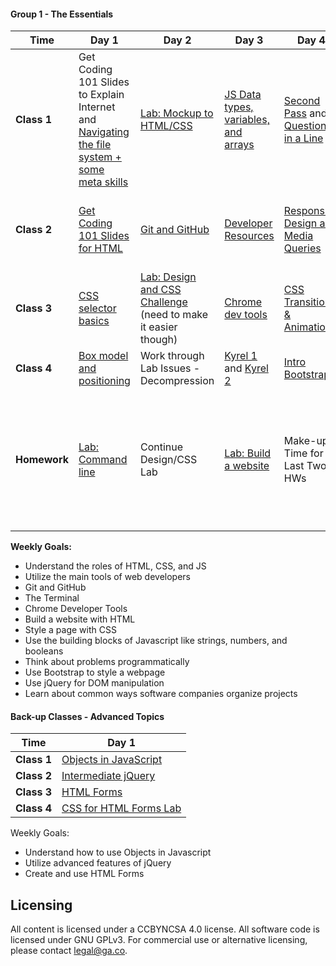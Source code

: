#### Group 1 - The Essentials

 Time | Day 1 |                     Day 2                                       | Day 3                                                         | Day 4                                                | Day  5                                    |
----- | -------- | --------------------------------                         | ------------------------------------                  | ------------------------------------     | ---------------------------------------   |
 **Class 1** | Get Coding 101 Slides to Explain Internet and [Navigating the file system + some meta skills][1-1A] | [Lab: Mockup to HTML/CSS][1-2A] | [JS Data types, variables, and arrays][1-3A] | [Second Pass](https://github.com/den-wdi-2/week1_secondPass) and [Questions in a Line][1-4A] | [Intro to jQuery][1-5A]
 **Class 2** | [Get Coding 101 Slides for HTML][1-1B] | [Git and GitHub][1-2B] | [Developer Resources][1-3B] | [Responsive Design and Media Queries][1-4B] | [Questions in a Line][1-5B] and [Second Pass (I think this was just a Q&A sesh)][1-5C]
 **Class 3** | [CSS selector basics][1-1C] | [Lab: Design and CSS Challenge][1-2C] (need to make it easier though) | [Chrome dev tools][1-3C] | [CSS Transitions & Animations][1-4C] | [Agile development and user stories][1-5D]
 **Class 4** | [Box model and positioning][1-1D] | Work through Lab Issues - Decompression | [Kyrel 1][1-3D] and [Kyrel 2][1-3E] | [Intro Bootstrap][1-4D] | [Agile Development Lab][1-5E]
**Homework** | [Lab: Command line][1-1E] | Continue Design/CSS Lab | [Lab: Build a website][1-3F] | Make-up Time for Last Two HWs | [Week 1 Assessment: Pixel Perfect Website][1-5F] **Assuming this is what Project 4 is, you can morph this for your needs**

[1-1A]: https://github.com/den-wdi-2/terminal-basics-navigating-the-filesystem/ "Navigating the file system"
[1-1B]: # "HTML Lesson"
[1-1C]: https://github.com/den-wdi-2/css-selector-basics "CSS Selector Basics"
[1-1D]: https://github.com/den-wdi-2/css-box-model-and-positioning "Box Model and Positioning"
[1-1E]: https://github.com/den-wdi-2/command-line-lab/ "Lab: Command Line"

[1-2A]: https://github.com/den-wdi-2/mockup-to-site-lab "Mockup to HTML/CSS Lab"
[1-2B]: https://github.com/den-wdi-2/git-and-github "Git and GitHub"
[1-2C]: https://github.com/den-wdi-2/design-and-css-challenge-lab "Design and CSS Challenge Lab"

[1-3A]: https://github.com/den-wdi-2/js-data-types "Data types, Variables and Arrays"
[1-3B]: https://github.com/den-wdi-2/developer-resources "Dev Resources"
[1-3C]: https://github.com/den-wdi-2/chrome-dev-tools "Chrome Dev Tools"
[1-3D]: https://github.com/den-wdi-2/kyrel "Kyrel 1"
[1-3E]: https://github.com/den-wdi-2/kyrel/blob/master/challenges/day2.md "Kyrel 2"
[1-3F]: https://github.com/den-wdi-2/build-a-website "Lab: Build a website"

[1-4A]: https://github.com/den-wdi-2/questions-in-a-hat/blob/master/week-01.md "questions in a hat"
[1-4B]: https://github.com/den-wdi-2/css-responsive-design-and-flexbox "Grid System & Media Queries"
[1-4C]: https://github.com/den-wdi-2/css-animations "CSS Transitions & Animations"
[1-4D]: https://github.com/den-wdi-2/bootstrap "Intro to Bootstrap"

[1-5A]: https://github.com/den-wdi-2/intro-jquery "Intro to jQuery"
[1-5B]: https://github.com/den-wdi-2/questions-in-a-hat/blob/master/week-02.md "Questions in a Hat"
[1-5C]: # "Second Pass"
[1-5D]: https://github.com/den-wdi-2/software-development-best-practices "Agile development and user stories"
[1-5E]: https://github.com/den-wdi-2/agile-lab "Agile Lab"
[1-5F]: https://github.com/den-wdi-2/week-1-assessment "Pixel Perfect Recreation"

**Weekly Goals:**
 * Understand the roles of HTML, CSS, and JS
 * Utilize the main tools of web developers
  * Git and GitHub
  * The Terminal
  * Chrome Developer Tools
 * Build a website with HTML
 * Style a page with CSS
 * Use the building blocks of Javascript like strings, numbers, and booleans
 * Think about problems programmatically
 * Use Bootstrap to style a webpage
 * Use jQuery for DOM manipulation
 * Learn about common ways software companies organize projects

#### Back-up Classes - Advanced Topics

Time |Day 1                                      | 
----- |--------------------------------           | 
 **Class 1** | [Objects in JavaScript][2-1A] | 
 **Class 2** | [Intermediate jQuery][2-1B] | 
 **Class 3** | [HTML Forms][2-1C] | 
**Class 4** | [CSS for HTML Forms Lab][2-1D] | 

Weekly Goals:
* Understand how to use Objects in Javascript
* Utilize advanced features of jQuery
* Create and use HTML Forms

[2-1A]: https://github.com/den-wdi-2/js-objects "JavaScript Objects"
[2-1B]: https://github.com/den-wdi-2/intermediate-jquery "Intermediate jQuery"
[2-1C]: https://github.com/den-wdi-2/html-forms "HTML Forms"
[2-1D]: https://github.com/den-wdi-2/css-html-forms-lab "CSS for HTML Forms Lab"

## Licensing
All content is licensed under a CC­BY­NC­SA 4.0 license.
All software code is licensed under GNU GPLv3. For commercial use or alternative licensing, please contact legal@ga.co.
